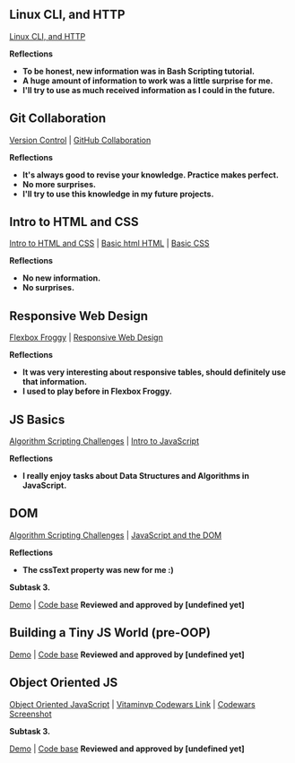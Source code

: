 ## Linux CLI, and HTTP

[Linux CLI, and HTTP](task_linux_cli/learn-the-command-line.jpg)

**Reflections**
 - **To be honest, new information was in Bash Scripting tutorial.**
 - **A huge amount of information to work was a little surprise for me.**
 - **I'll try to use as much received information as I could in the future.**
 
## Git Collaboration
 
 [Version Control](task_git_collaboration/Screenshot_Version-Control-with-Git-Udacity.jpg) |
 [GitHub Collaboration](task_git_collaboration/Screenshot_GitHub-Collaboration.jpg)

**Reflections**
 - **It's always good to revise your knowledge. Рractice makes perfect.**
 - **No more surprises.**
 - **I'll try to use this knowledge in my future projects.**
 
## Intro to HTML and CSS
 
 [Intro to HTML and CSS](task_html_css_intro/Screenshot-Intro-to-HTML-and-CSS.png) |
 [Basic html HTML](task_html_css_intro/basic-html-HTML-Academy.png) |
 [Basic CSS](task_html_css_intro/Screenshot_basic-css.png)
 
**Reflections**
 - **No new information.**
 - **No surprises.**
 
## Responsive Web Design
 
 [Flexbox Froggy](task_responsive_web_design/Screenshot_Flexbox_Froggy.png) |
 [Responsive Web Design](task_responsive_web_design/Screenshot_Responsive-Web-Design-Fundamentals.png)

 
**Reflections**
 - **It was very interesting about responsive tables, should definitely use that information.**
 - **I used to play before in Flexbox Froggy.**
 
## JS Basics
 
 [Algorithm Scripting Challenges](task_js_basics/Screenshot_algorithmScriptingChallenges.png) |
 [Intro to JavaScript](task_js_basics/Screenshot_Intro-to-JavaScript.png)
 
**Reflections**
 - **I really enjoy tasks about Data Structures and Algorithms in JavaScript.**
 
## DOM
  [Algorithm Scripting Challenges](task_js_basics/Screenshot_algorithmScriptingChallenges.png) | [JavaScript and the DOM](task_js_dom/Screenshot_1.png)
  
**Reflections**
  - **The cssText property was new for me :)**

**Subtask 3.**

[Demo](https://vitaminvp.github.io/kottans-frontend/task_js_dom/practical_task/index.html) | [Code base](https://github.com/Vitaminvp/kottans-frontend/tree/master/task_js_dom/practical_task)
 **Reviewed and approved by [undefined yet]**

## Building a Tiny JS World (pre-OOP)

[Demo](https://vitaminvp.github.io/a-tiny-JS-world/) | [Code base](https://github.com/Vitaminvp/a-tiny-JS-world)
**Reviewed and approved by [undefined yet]**

## Object Oriented JS

[Object Oriented JavaScript](task_js_oop/Screenshot_Object-Oriented-JavaScript.png) | 
[Vitaminvp Codewars Link](https://www.codewars.com/users/Vitaminvp) | [Codewars Screenshot](task_js_oop/Screenshot_Vitaminvp-Codewars.png)

**Subtask 3.**

[Demo](https://vitaminvp.github.io/kottans-frontend/task_Frogger/) | [Code base](https://github.com/Vitaminvp/kottans-frontend/tree/master/task_Frogger)
 **Reviewed and approved by [undefined yet]**